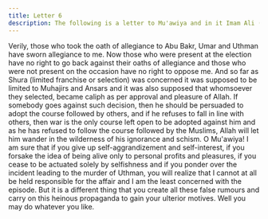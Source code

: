 ```yaml
---
title: Letter 6
description: The following is a letter to Mu'awiya and in it Imam Ali (a) has used the same principle that he applied on Talha and Zubayr. Imam Ali (a) in this letter has raised all the points which were once quot...
---
```



Verily, those who took the oath of allegiance to Abu Bakr, Umar and Uthman have sworn 
allegiance to me. Now those who were present at the election have no right to go back against 
their oaths of allegiance and those who were not present on the occasion have no right to 
oppose me. And so far as Shura (limited franchise or selection) was concerned it was 
supposed to be limited to Muhajirs and Ansars and it was also supposed that whomsoever 
they selected, became caliph as per approval and pleasure of Allah. 
If somebody goes against such decision, then he should be persuaded to adopt the course 
followed by others, and if he refuses to fall in line with others, then war is the only course left 
open to be adopted against him and as he has refused to follow the course followed by the 
Muslims, Allah will let him wander in the wilderness of his ignorance and schism. 
O Mu'awiya! I am sure that if you give up self-aggrandizement and self-interest, if you 
forsake the idea of being alive only to personal profits and pleasures, if you cease to be 
actuated solely by selfishness and if you ponder over the incident leading to the murder of 
Uthman, you will realize that I cannot at all be held responsible for the affair and I am the 
least concerned with the episode. 
But it is a different thing that you create all these false rumours and carry on this heinous 
propaganda to gain your ulterior motives. Well you may do whatever you like.